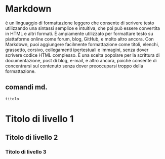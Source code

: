 # Markdown 
è un linguaggio di formattazione leggero che consente di scrivere testo utilizzando una sintassi semplice e intuitiva, che poi può essere convertita in HTML e altri formati. È ampiamente utilizzato per formattare testo su piattaforme online come forum, blog, GitHub, e molto altro ancora. Con Markdown, puoi aggiungere facilmente formattazione come titoli, elenchi, grassetto, corsivo, collegamenti ipertestuali e immagini, senza dover scrivere codice HTML complesso. È una scelta popolare per la scrittura di documentazione, post di blog, e-mail, e altro ancora, poiché consente di concentrarsi sul contenuto senza dover preoccuparsi troppo della formattazione.

## comandi md.
`titolo`


# Titolo di livello 1
## Titolo di livello 2
### Titolo di livello 3


